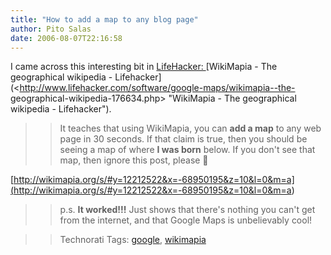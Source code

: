 ```yaml
---
title: "How to add a map to any blog page"
author: Pito Salas
date: 2006-08-07T22:16:58
---
```


I came across this interesting bit in [LifeHacker:
](<http://www.lifehacker.com>) [WikiMapia - The geographical wikipedia -
Lifehacker](<http://www.lifehacker.com/software/google-maps/wikimapia--the-
geographical-wikipedia-176634.php> "WikiMapia - The geographical wikipedia -
Lifehacker").

>>

>> It teaches that using WikiMapia, you can **add a map** to any web page in
30 seconds. If that claim is true, then you should be seeing a map of where
**I was born** below. If you don't see that map, then ignore this post, please
🙂

>>

>>
[http://wikimapia.org/s/#y=12212522&x=-68950195&z=10&l=0&m=a](<http://wikimapia.org/s/#y=12212522&x=-68950195&z=10&l=0&m=a>)

>>

>> p.s. **It worked!!!** Just shows that there's nothing you can't get from
the internet, and that Google Maps is unbelievably cool!

>>

>> Technorati Tags: [google](<http://www.technorati.com/tag/google>),
[wikimapia](<http://www.technorati.com/tag/wikimapia>)


